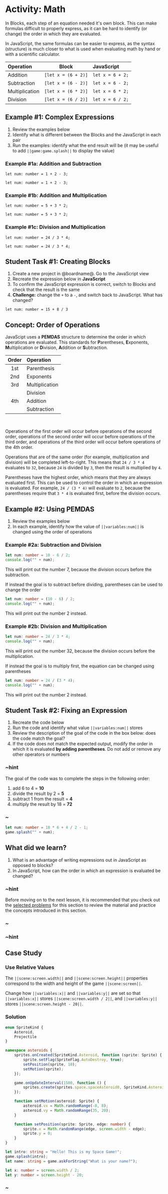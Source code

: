 # Activity: Math

In Blocks, each step of an equation needed it's own block.
This can make formulas difficult to properly express,
as it can be hard to identify (or change) the order in which they are evaluated.

In JavaScript, the same formulas can be easier to express,
as the syntax (structure) is much closer to what is used when
evaluating math by hand or with a scientific calculator.

| Operation         | Block                 | JavaScript            |
| :---------------- | :-------------------: | :-------------------- |
| Addition          | ``[let x = (6 + 2)]`` | ``let x = 6 + 2;``    |
| Subtraction       | ``[let x = (6 - 2)]`` | ``let x = 6 - 2;``    |
| Multiplication    | ``[let x = (6 * 2)]`` | ``let x = 6 * 2;``    |
| Division          | ``[let x = (6 / 2)]`` | ``let x = 6 / 2;``    |

## Example #1: Complex Expressions

1. Review the examples below
2. Identify what is different between the Blocks and the JavaScript in each pair
3. Run the examples: identify what the end result will be
(it may be useful to add ``||game:game.splash||`` to display the value)

### Example #1a: Addition and Subtraction

```block
let num: number = 1 + 2 - 3;
```

```typescript-ignore
let num: number = 1 + 2 - 3;
```

### Example #1b: Addition and Multiplication

```block
let num: number = 5 + 3 * 2;
```

```typescript-ignore
let num: number = 5 + 3 * 2;
```

### Example #1c: Division and Multiplication

```block
let num: number = 24 / 3 * 4;
```

```typescript-ignore
let num: number = 24 / 3 * 4;
```

## Student Task #1: Creating Blocks

1. Create a new project in @boardname@. Go to the JavaScript view
2. Recreate the expression below in **JavaScript**
3. To confirm the JavaScript expression is correct, switch to Blocks
and check that the result is the same
4. **Challenge:** change the ``+`` to a ``-``, and switch back to JavaScript.
What has changed?

```blocks
let num: number = 15 + 8 / 3
```

## Concept: Order of Operations

JavaScipt uses a **PEMDAS** structure to determine the order in which operations are evaluated.
This standards for **P**arentheses, **E**xponents,
**M**ultiplication or **D**ivision, **A**ddition or **S**ubtraction.

| Order	| Operation         |
| :---:	| :---------------- |
| 1st   | Parenthesis       |
| 2nd   | Exponents         |
| 3rd   | Multiplication    |
|       | Division          |
| 4th   | Addition          |
|       | Subtraction       |

<br />

Operations of the first order will occur before operations of the second order,
operations of the second order will occur before operations of the third order,
and operations of the third order will occur before operations of the 4th order.

Operations that are of the same order (for example, multiplication and division)
will be completed left-to-right.
This means that ``24 / 3 * 4`` evaluates to ``32``,
because ``24`` is divided by ``3``, then the result is multiplied by ``4``.

Parentheses have the highest order, which means that they are always evaluated first.
This can be used to control the order in which an expression is evaluated.
For example, ``24 / (3 * 4)`` will evaluate to ``2``,
because the parentheses require that ``3 * 4`` is evaluated first,
before the division occurs.

## Example #2: Using PEMDAS

1. Review the examples below
2. In each example, identify how the value of ``||variables:num||``
is changed using the order of operations

### Example #2a: Subtraction and Division

```typescript
let num: number = 10 - 6 / 2;
console.log("" + num);
```

This will print out the number 7, because the division occurs before the subtraction.

If instead the goal is to subtract before dividing, parentheses can be used to change the order

```typescript
let num: number = (10 - 6) / 2;
console.log("" + num);
```

This will print out the number 2 instead.

### Example #2b: Division and Multiplication

```typescript
let num: number = 24 / 3 * 4;
console.log("" + num);
```

This will print out the number 32, because the division occurs before the multiplication.

If instead the goal is to multiply first, the equation can be changed using parentheses

```typescript
let num: number = 24 / (3 * 4);
console.log("" + num);
```

This will print out the number 2 instead.

## Student Task #2: Fixing an Expression

1. Recreate the code below
2. Run the code and identify what value ``||variables:num||`` stores
3. Review the description of the goal of the code in the box below: does the code match the goal?
4. If the code does not match the expected output, modify the order in which it is evaluated
**by adding parentheses**. Do not add or remove any other operators or numbers

### ~hint

The goal of the code was to complete the steps in the following order:

1. add 6 to 4 = **10**
2. divide the result by 2 = **5**
3. subtract 1 from the result = **4**
4. multiply the result by 18 = **72**

### ~

```typescript
let num: number = 18 * 6 + 4 / 2 - 1;
game.splash("" + num);
```

## What did we learn?

1. What is an advantage of writing expressions out in JavaScript as opposed to blocks?
2. In JavaScript, how can the order in which an expression is evaluated be changed?

### ~hint

Before moving on to the next lesson, it is recommended that you check out the
[selected problems](/courses/csintro3/intro/math-problems) for this section to
review the material and practice the concepts introduced in this section.

### ~

### ~hint

## Case Study

### Use Relative Values

The ``||scene:screen.width||`` and ``||scene:screen.height||`` properties
correspond to the width and height of the game ``||scene:screen||``.

Change how ``||variables:x||`` and ``||variables:y||`` are set so that ``||variables:x||``
stores ``||scene:screen.width / 2||``, and ``||variables:y||`` stores
``||scene:screen.height - 20||``.

### Solution

```typescript
enum SpriteKind {
    Asteroid,
    Projectile
}

namespace asteroids {
    sprites.onCreated(SpriteKind.Asteroid, function (sprite: Sprite) {
        sprite.setFlag(SpriteFlag.AutoDestroy, true);
        setPosition(sprite, 10);
        setMotion(sprite);
    });

    game.onUpdateInterval(1500, function () {
        sprites.create(sprites.space.spaceAsteroid0, SpriteKind.Asteroid);
    });

    function setMotion(asteroid: Sprite) {
        asteroid.vx = Math.randomRange(-8, 8);
        asteroid.vy = Math.randomRange(35, 20);
    }

    function setPosition(sprite: Sprite, edge: number) {
        sprite.x = Math.randomRange(edge, screen.width - edge);
        sprite.y = 0;
    }
}

let intro: string = "Hello! This is my Space Game!";
game.splash(intro);
let name: string = game.askForString("What is your name?");

let x: number = screen.width / 2;
let y: number = screen.height - 20;
```

### ~